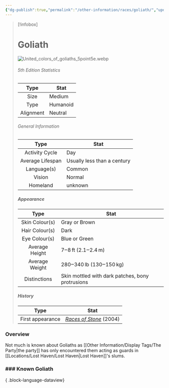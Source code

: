 ```yaml
---
{"dg-publish":true,"permalink":"/other-information/races/goliath/","updated":"2025-08-03T15:01:29.583+01:00"}
---
```



 >[!infobox]
> 
> #  Goliath
> ![United_colors_of_goliaths_5point5e.webp](/img/user/Admin/Attachments/United_colors_of_goliaths_5point5e.webp)
> ###### 5th Edition Statistics
> 
>  Type | Stat |
> :----: | --- |
>  Size | Medium |
>  Type | Humanoid |
>  Alignment | Neutral |
>  
> ###### General Information
> Type | Stat |
>  :----: | --- |
>  Activity Cycle | Day |
>  Average Lifespan | Usually less than a century |
>  Language(s) | Common |
>  Vision | Normal |
>  Homeland | unknown |
>
>##### Appearance
> Type | Stat |
>  :----: | --- |
>  Skin Colour(s) | Gray or Brown |
>  Hair Colour(s) | Dark |
>  Eye Colour(s) | Blue or Green |
>  Average Height | 7‒8 ft (2.1‒2.4 m) |
>  Average Weight | 280‒340 lb (130‒150 kg) |
>  Distinctions | Skin mottled with dark patches, bony protrusions |
>
>##### History
>Type | Stat |
>  :----: | --- |
>  First appearance | _[Races of Stone](https://forgottenrealms.fandom.com/wiki/Races_of_Stone "Races of Stone")_ (2004) |


### Overview
Not much is known about Goliaths as [[Other Information/Display Tags/The Party\|the party]] has only encountered them acting as guards in [[Locations/Lost Haven/Lost Haven\|Lost Haven]]'s slums. 

### ### Known Goliath

{ .block-language-dataview}

